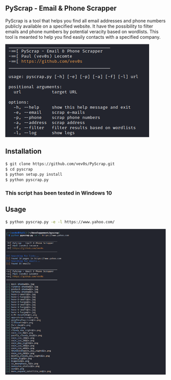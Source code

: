 ## PyScrap - Email & Phone Scrapper

PyScrap is a tool that helps you find all email addresses and phone numbers publicly available on a specified website. It have the possibility to filter emails and phone numbers by potential veracity based on wordlists. This tool is meanted to help you find easily contacts with a specified company. 

 ![screen](https://raw.githubusercontent.com/vev0s/PyScrap/master/screen/img1.png)

## Installation

```bash
$ git clone https://github.com/vev0s/PyScrap.git
$ cd pyscrap
$ python setup.py install
$ python pyscrap.py
```

### This script has been tested in Windows 10

## Usage

```bash
$ python pyscrap.py -e -l https://www.yahoo.com/
```

![run_1](https://raw.githubusercontent.com/vev0s/PyScrap/master/screen/img2.png)